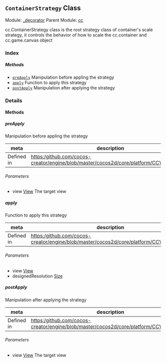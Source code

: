 ## `ContainerStrategy` Class



Module: [_decorator](../modules/_decorator.md)
Parent Module: [cc](../modules/cc.md)


<p>cc.ContainerStrategy class is the root strategy class of container's scale strategy,
it controls the behavior of how to scale the cc.container and cc.game.canvas object</p>


### Index



##### Methods

  - [`preApply`](#preapply) Manipulation before appling the strategy
  - [`apply`](#apply) Function to apply this strategy
  - [`postApply`](#postapply) Manipulation after applying the strategy



### Details




<!-- Method Block -->
#### Methods


##### preApply

Manipulation before appling the strategy

| meta | description |
|------|-------------|
| Defined in | [https:/github.com/cocos-creator/engine/blob/master/cocos2d/core/platform/CCView.js:1037](https:/github.com/cocos-creator/engine/blob/master/cocos2d/core/platform/CCView.js#L1037) |

###### Parameters
- view <a href="../classes/View.html" class="crosslink">View</a> The target view


##### apply

Function to apply this strategy

| meta | description |
|------|-------------|
| Defined in | [https:/github.com/cocos-creator/engine/blob/master/cocos2d/core/platform/CCView.js:1045](https:/github.com/cocos-creator/engine/blob/master/cocos2d/core/platform/CCView.js#L1045) |

###### Parameters
- view <a href="../classes/View.html" class="crosslink">View</a> 
- designedResolution <a href="../classes/Size.html" class="crosslink">Size</a> 


##### postApply

Manipulation after applying the strategy

| meta | description |
|------|-------------|
| Defined in | [https:/github.com/cocos-creator/engine/blob/master/cocos2d/core/platform/CCView.js:1054](https:/github.com/cocos-creator/engine/blob/master/cocos2d/core/platform/CCView.js#L1054) |

###### Parameters
- view <a href="../classes/View.html" class="crosslink">View</a> The target view



